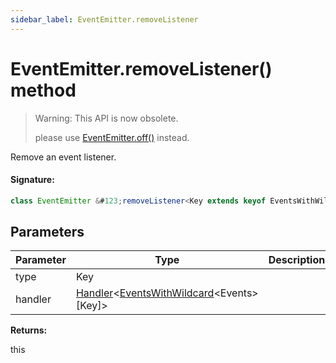```yaml
---
sidebar_label: EventEmitter.removeListener
---
```


# EventEmitter.removeListener() method

> Warning: This API is now obsolete.
>
> please use [EventEmitter.off()](./puppeteer.eventemitter.off.md) instead.

Remove an event listener.

#### Signature:

```typescript
class EventEmitter &#123;removeListener<Key extends keyof EventsWithWildcard<Events>>(type: Key, handler: Handler<EventsWithWildcard<Events>[Key]>): this;&#125;
```

## Parameters

| Parameter | Type                                                                                                                  | Description |
| --------- | --------------------------------------------------------------------------------------------------------------------- | ----------- |
| type      | Key                                                                                                                   |             |
| handler   | [Handler](./puppeteer.handler.md)&lt;[EventsWithWildcard](./puppeteer.eventswithwildcard.md)&lt;Events&gt;\[Key\]&gt; |             |

**Returns:**

this
